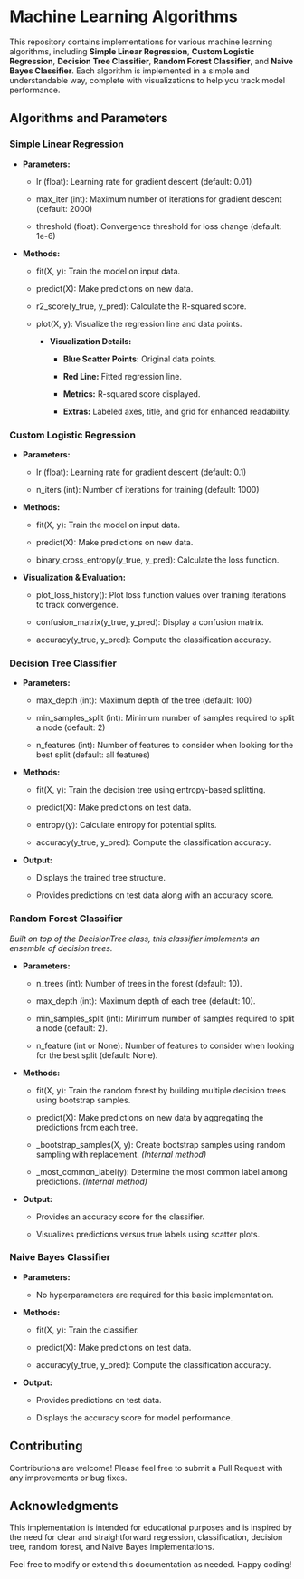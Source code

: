 Machine Learning Algorithms
===========================

This repository contains implementations for various machine learning algorithms, including **Simple Linear Regression**, **Custom Logistic Regression**, **Decision Tree Classifier**, **Random Forest Classifier**, and **Naive Bayes Classifier**. Each algorithm is implemented in a simple and understandable way, complete with visualizations to help you track model performance.

Algorithms and Parameters
-------------------------

### Simple Linear Regression

*   **Parameters:**
    
    *   lr (float): Learning rate for gradient descent (default: 0.01)
        
    *   max\_iter (int): Maximum number of iterations for gradient descent (default: 2000)
        
    *   threshold (float): Convergence threshold for loss change (default: 1e-6)
        
*   **Methods:**
    
    *   fit(X, y): Train the model on input data.
        
    *   predict(X): Make predictions on new data.
        
    *   r2\_score(y\_true, y\_pred): Calculate the R-squared score.
        
    *   plot(X, y): Visualize the regression line and data points.
        
        *   **Visualization Details:**
            
            *   **Blue Scatter Points:** Original data points.
                
            *   **Red Line:** Fitted regression line.
                
            *   **Metrics:** R-squared score displayed.
                
            *   **Extras:** Labeled axes, title, and grid for enhanced readability.
                

### Custom Logistic Regression

*   **Parameters:**
    
    *   lr (float): Learning rate for gradient descent (default: 0.1)
        
    *   n\_iters (int): Number of iterations for training (default: 1000)
        
*   **Methods:**
    
    *   fit(X, y): Train the model on input data.
        
    *   predict(X): Make predictions on new data.
        
    *   binary\_cross\_entropy(y\_true, y\_pred): Calculate the loss function.
        
*   **Visualization & Evaluation:**
    
    *   plot\_loss\_history(): Plot loss function values over training iterations to track convergence.
        
    *   confusion\_matrix(y\_true, y\_pred): Display a confusion matrix.
        
    *   accuracy(y\_true, y\_pred): Compute the classification accuracy.
        

### Decision Tree Classifier

*   **Parameters:**
    
    *   max\_depth (int): Maximum depth of the tree (default: 100)
        
    *   min\_samples\_split (int): Minimum number of samples required to split a node (default: 2)
        
    *   n\_features (int): Number of features to consider when looking for the best split (default: all features)
        
*   **Methods:**
    
    *   fit(X, y): Train the decision tree using entropy-based splitting.
        
    *   predict(X): Make predictions on test data.
        
    *   entropy(y): Calculate entropy for potential splits.
        
    *   accuracy(y\_true, y\_pred): Compute the classification accuracy.
        
*   **Output:**
    
    *   Displays the trained tree structure.
        
    *   Provides predictions on test data along with an accuracy score.
        

### Random Forest Classifier

_Built on top of the DecisionTree class, this classifier implements an ensemble of decision trees._

*   **Parameters:**
    
    *   n\_trees (int): Number of trees in the forest (default: 10).
        
    *   max\_depth (int): Maximum depth of each tree (default: 10).
        
    *   min\_samples\_split (int): Minimum number of samples required to split a node (default: 2).
        
    *   n\_feature (int or None): Number of features to consider when looking for the best split (default: None).
        
*   **Methods:**
    
    *   fit(X, y): Train the random forest by building multiple decision trees using bootstrap samples.
        
    *   predict(X): Make predictions on new data by aggregating the predictions from each tree.
        
    *   \_bootstrap\_samples(X, y): Create bootstrap samples using random sampling with replacement. _(Internal method)_
        
    *   \_most\_common\_label(y): Determine the most common label among predictions. _(Internal method)_
        
*   **Output:**
    
    *   Provides an accuracy score for the classifier.
        
    *   Visualizes predictions versus true labels using scatter plots.
        

### Naive Bayes Classifier

*   **Parameters:**
    
    *   No hyperparameters are required for this basic implementation.
        
*   **Methods:**
    
    *   fit(X, y): Train the classifier.
        
    *   predict(X): Make predictions on test data.
        
    *   accuracy(y\_true, y\_pred): Compute the classification accuracy.
        
*   **Output:**
    
    *   Provides predictions on test data.
        
    *   Displays the accuracy score for model performance.
        

Contributing
------------

Contributions are welcome! Please feel free to submit a Pull Request with any improvements or bug fixes.

Acknowledgments
---------------

This implementation is intended for educational purposes and is inspired by the need for clear and straightforward regression, classification, decision tree, random forest, and Naive Bayes implementations.

Feel free to modify or extend this documentation as needed. Happy coding!